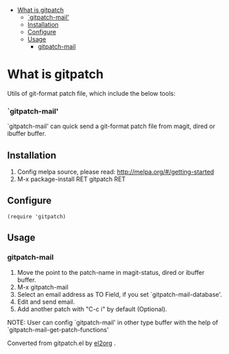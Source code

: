 - [What is gitpatch](#orgc9ade4c)
    - [\`gitpatch-mail'](#org0f4ad11)
  - [Installation](#orge9121f5)
  - [Configure](#orga735c80)
  - [Usage](#org125d7f5)
    - [gitpatch-mail](#org1d5f3e5)


<a id="orgc9ade4c"></a>

# What is gitpatch

Utils of git-format patch file, which include the below tools:


<a id="org0f4ad11"></a>

### \`gitpatch-mail'

\`gitpatch-mail' can quick send a git-format patch file from magit, dired or ibuffer buffer.


<a id="orge9121f5"></a>

## Installation

1.  Config melpa source, please read: <http://melpa.org/#/getting-started>
2.  M-x package-install RET gitpatch RET


<a id="orga735c80"></a>

## Configure

    (require 'gitpatch)


<a id="org125d7f5"></a>

## Usage


<a id="org1d5f3e5"></a>

### gitpatch-mail

1.  Move the point to the patch-name in magit-status, dired or ibuffer buffer.
2.  M-x gitpatch-mail
3.  Select an email address as TO Field, if you set \`gitpatch-mail-database'.
4.  Edit and send email.
5.  Add another patch with "C-c i" by default (Optional).

NOTE: User can config \`gitpatch-mail' in other type buffer with the help of \`gitpatch-mail-get-patch-functions'


Converted from gitpatch.el by [el2org](https://github.com/tumashu/el2org) .